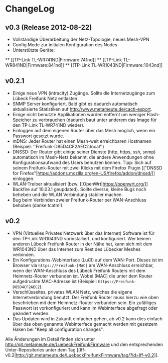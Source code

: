 # ChangeLog

## v0.3 (Release 2012-08-22)

* Vollständige Überarbeitung der Netz-Topologie, neues Mesh-VPN
* Config Mode zur initialen Konfiguration des Nodes
* Unterstützte Geräte:

** [[TP-Link TL-WR741ND|Firmware:741nd]]
** [[TP-Link TL-WR841ND|Firmware:841nd]]
** [[TP-Link TL-WR1043ND|Firmware:1043nd]]

## v0.2.1

 * Einige neue VPN (intracity) Zugänge. Sollte die Internetzugänge zum Lübeck Freifunk Netz entlasten.
 * SNMP Server konfiguriert. Bald gibt es dadurch automatisch aktualisierte Statistiken auf http://www.metameute.de/cacti-export.
 * Einige nicht benutzte Applikationen wurden entfernt um weniger Flash-Speicher zu verbrauchen (dadurch baut unter anderem das Image für den TP-Link TL-WR741ND wieder).
 * Einloggen auf dem eigenen Router über das Mesh möglich, wenn ein Passwort gesetzt wurde.
 * mDNS: Jeder Router hat einen Mesh-weit erreichbaren Hostnamen (Beispiel: ''Freifunk-D85D4CF2AEC2.local'')
 * DNSSD: Der Router gibt einige seiner Dienste (http, https, ssh, snmp) automatisch im Mesh-Netz bekannt, die andere Anwendungen ohne Konfigurationsaufwand des Users benutzen können. Tipp: Sich auf seinem Freifunk-Router mit zwei Klicks mit dem Firefox Plugin [["DNSSD for Firefox"|https://addons.mozilla.org/en-US/firefox/addon/dnssd/]] einloggen.
 * WLAN-Treiber aktualisiert (bzw. [[OpenWrt|https://openwrt.org/]] Backfire auf 10.03.1 geupdated). Sollte diverse, kleine Bugs noch beheben und die WLAN Verbindung stabiler machen.
 * Bug beim Verbinden zweier Freifunk-Router per WAN-Anschluss behoben (danke tcatm!).

## v0.2

 * VPN (Virtuelles Privates Netzwerk über das Internet) Software ist für den TP-Link WR1043ND vorinstalliert, und konfiguriert. Wer keinen anderen Lübeck Freifunk Router in der Nähe hat, kann sich mit dem WR1043ND über das Internet zum Rest des Lübecker Meshes verbinden.
 * Ein Konfigurations-Webinterface (LuCI) auf dem WAN-Port. Dieses ist im Browser via `https://Freifunk-[MAC]` am WAN-Anschluss erreichbar, wenn der WAN-Anschluss des Lübeck Freifunk Routers mit dem Heimnetz-Router verbunden ist. Wobei [MAC] die unter dem Router aufgedruckte MAC-Adresse ist (Beispiel: `https://Freifunk-D85D4CF2AEC2`).
 * Verschlüsseltes, privates WLAN Netz, welches die eigene Internetverbindung benutzt. Der Freifunk Router muss hierzu wie oben beschrieben mit dem Heimnetz-Router verbunden sein. Ein zufälliges Passwort ist vorkonfiguriert und kann im Webinterface abgefragt oder geändert werden.
 * Das Updaten wird in Zukunft einfacher gehen, ab v0.2 kann dies einfach über das oben genannte Webinterface gemacht werden mit gesetzem Haken bei "Keep all configuration changes".

Alle Änderungen im Detail finden sich unter http://git.metameute.de/LuebeckFreifunkFirmware und den entsprechenden Unter-Repositories unter dem Tag [[lff-v0.2|http://git.metameute.de/LuebeckFreifunkFirmware/tag/?id=lff-v0.2]].